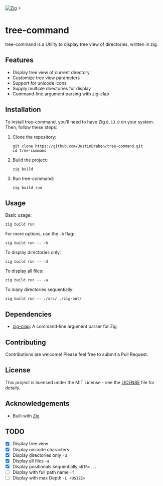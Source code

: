 [![Zig](https://img.shields.io/badge/-Zig-F7A41D?style=flat&logo=zig&logoColor=white)](https://ziglang.org/) ⚡

# tree-command

tree-command is a Utility to display tree view of directories, written in zig.

## Features
 - Display tree view of current directory
 - Customize tree view parameters
 - Support for unicode icons
 - Supply multiple directories for display
 - Command-line argument parsing with zig-clap

## Installation

To install tree-command, you'll need to have Zig `0.13.0` on your system. Then, follow these steps:

1. Clone the repository:
   ```
   git clone https://github.com/JustinBraben/tree-command.git
   cd tree-command
   ```

2. Build the project:
   ```
   zig build
   ```

3. Run tree-command:
   ```
   zig build run
   ```

## Usage

Basic usage:

```
zig build run
```

For more options, use the `-h` flag:

```
zig build run -- -h
```

To display directories only:

```
zig build run -- -d
```

To display all files:

```
zig build run -- -a
```

To many directories sequentially:

```
zig build run -- ./src/ ./zig-out/
```

## Dependencies

- [zig-clap](https://github.com/Hejsil/zig-clap): A command-line argument parser for Zig

## Contributing

Contributions are welcome! Please feel free to submit a Pull Request.

## License

This project is licensed under the MIT License - see the [LICENSE](LICENSE) file for details.

## Acknowledgements

- Built with [Zig](https://ziglang.org/)

## TODO

- [x] Display tree view
- [x] Display unicode characters
- [x] Display directories only `-d`
- [x] Display all files `-a`
- [x] Display positionals sequentially `<DIR>...`
- [ ] Display with full path name `-f`
- [ ] Display with max Depth `-L <USIZE>`